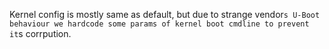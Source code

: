 Kernel config is mostly same as default, but due to strange vendor`s U-Boot behaviour
we hardcode some params of kernel boot cmdline to prevent it`s corrpution.
